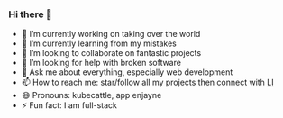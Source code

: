 ### Hi there 👋
- 🔭 I’m currently working on taking over the world 
- 🌱 I’m currently learning from my mistakes
- 👯 I’m looking to collaborate on fantastic projects
- 🤔 I’m looking for help with broken software
- 💬 Ask me about everything, especially web development
- 📫 How to reach me: star/follow all my projects then connect with [LI](https://www.linkedin.com/in/mehdi-benmoha-211906a2)
- 😄 Pronouns: kubecattle, app enjayne
- ⚡ Fun fact: I am full-stack
